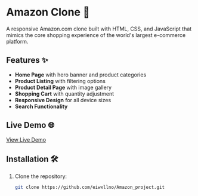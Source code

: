# Amazon Clone 🛒

A responsive Amazon.com clone built with HTML, CSS, and JavaScript that mimics the core shopping experience of the world's largest e-commerce platform.

## Features ✨

- **Home Page** with hero banner and product categories
- **Product Listing** with filtering options
- **Product Detail Page** with image gallery
- **Shopping Cart** with quantity adjustment
- **Responsive Design** for all device sizes
- **Search Functionality**

## Live Demo 🌐

[View Live Demo](#url)

## Installation 🛠️

1. Clone the repository:
   ```bash
   git clone https://github.com/eiwxllno/Amazon_project.git
   ```
